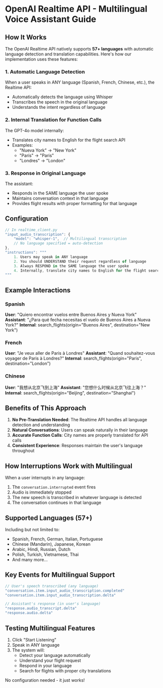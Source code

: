 # OpenAI Realtime API - Multilingual Voice Assistant Guide

## How It Works

The OpenAI Realtime API natively supports **57+ languages** with automatic language detection and translation capabilities. Here's how our implementation uses these features:

### 1. Automatic Language Detection
When a user speaks in ANY language (Spanish, French, Chinese, etc.), the Realtime API:
- Automatically detects the language using Whisper
- Transcribes the speech in the original language
- Understands the intent regardless of language

### 2. Internal Translation for Function Calls
The GPT-4o model internally:
- Translates city names to English for the flight search API
- Examples:
  - "Nueva York" → "New York"
  - "París" → "Paris"
  - "Londres" → "London"

### 3. Response in Original Language
The assistant:
- Responds in the SAME language the user spoke
- Maintains conversation context in that language
- Provides flight results with proper formatting for that language

## Configuration

```javascript
// In realtime_client.py
"input_audio_transcription": {
    "model": "whisper-1",  // Multilingual transcription
    // No language specified = auto-detection
},
"instructions": """
    1. Users may speak in ANY language
    2. You should UNDERSTAND their request regardless of language
    3. Always RESPOND in the SAME language the user spoke
    4. Internally, translate city names to English for the flight search
"""
```

## Example Interactions

### Spanish
**User**: "Quiero encontrar vuelos entre Buenos Aires y Nueva York"
**Assistant**: "¿Para qué fecha necesitas el vuelo de Buenos Aires a Nueva York?"
**Internal**: search_flights(origin="Buenos Aires", destination="New York")

### French
**User**: "Je veux aller de Paris à Londres"
**Assistant**: "Quand souhaitez-vous voyager de Paris à Londres?"
**Internal**: search_flights(origin="Paris", destination="London")

### Chinese
**User**: "我想从北京飞到上海"
**Assistant**: "您想什么时候从北京飞往上海？"
**Internal**: search_flights(origin="Beijing", destination="Shanghai")

## Benefits of This Approach

1. **No Pre-Translation Needed**: The Realtime API handles all language detection and understanding
2. **Natural Conversations**: Users can speak naturally in their language
3. **Accurate Function Calls**: City names are properly translated for API calls
4. **Consistent Experience**: Responses maintain the user's language throughout

## How Interruptions Work with Multilingual

When a user interrupts in any language:
1. The `conversation.interrupted` event fires
2. Audio is immediately stopped
3. The new speech is transcribed in whatever language is detected
4. The conversation continues in that language

## Supported Languages (57+)

Including but not limited to:
- Spanish, French, German, Italian, Portuguese
- Chinese (Mandarin), Japanese, Korean
- Arabic, Hindi, Russian, Dutch
- Polish, Turkish, Vietnamese, Thai
- And many more...

## Key Events for Multilingual Support

```javascript
// User's speech transcribed (any language)
"conversation.item.input_audio_transcription.completed"
"conversation.item.input_audio_transcription.delta"

// Assistant's response (in user's language)
"response.audio_transcript.delta"
"response.audio.delta"
```

## Testing Multilingual Features

1. Click "Start Listening"
2. Speak in ANY language
3. The system will:
   - Detect your language automatically
   - Understand your flight request
   - Respond in your language
   - Search for flights with proper city translations

No configuration needed - it just works!